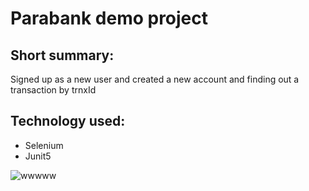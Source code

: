 # Parabank demo project

## Short summary:
Signed up as a new user and created a new account and finding out a transaction by trnxId

## Technology used:
- Selenium
- Junit5

![wwwww](https://github.com/salmansrabon/parabank-junit-demo-workshop/assets/48891202/fc816f64-3840-4b01-9e8e-84a098ab5c94)
